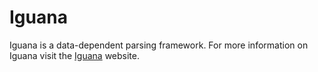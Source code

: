Iguana
======

Iguana is a data-dependent parsing framework. For more information on Iguana 
visit the [Iguana](http://iguana-parser.github.io) website.